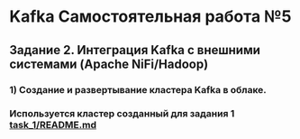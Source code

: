 # Kafka Самостоятельная работа №5
## Задание 2. Интеграция Kafka с внешними системами (Apache NiFi/Hadoop)

### 1) Создание и развертывание кластера Kafka в облаке.
### Используется кластер созданный для задания 1 [task_1/README.md](./task_1/README.md)


